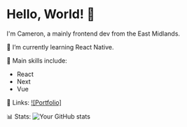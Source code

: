 # Hello, World! 👋

I'm Cameron, a mainly frontend dev from the East Midlands.

🌱 I’m currently learning React Native.

🚀 Main skills include:
- React
- Next
- Vue

🔗 Links:
[![Portfolio]](https://cameronroberts.uk/)


📊 Stats:
![Your GitHub stats](https://github-readme-stats.vercel.app/api?username=cameronroberts00&show_icons=true&theme=dark)

